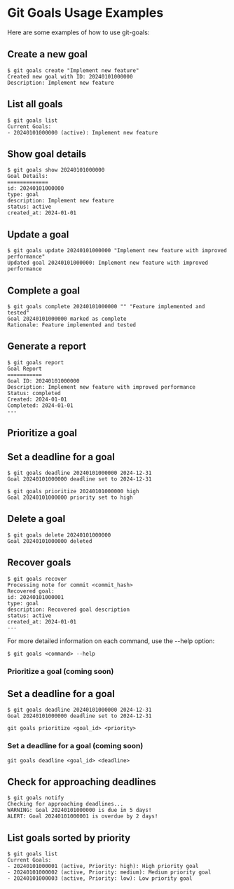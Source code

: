 # Git Goals Usage Examples

Here are some examples of how to use git-goals:

## Create a new goal
```
$ git goals create "Implement new feature"
Created new goal with ID: 20240101000000
Description: Implement new feature
```

## List all goals
```
$ git goals list
Current Goals:
- 20240101000000 (active): Implement new feature
```

## Show goal details
```
$ git goals show 20240101000000
Goal Details:
=============
id: 20240101000000
type: goal
description: Implement new feature
status: active
created_at: 2024-01-01
```

## Update a goal
```
$ git goals update 20240101000000 "Implement new feature with improved performance"
Updated goal 20240101000000: Implement new feature with improved performance
```

## Complete a goal
```
$ git goals complete 20240101000000 "" "Feature implemented and tested"
Goal 20240101000000 marked as complete
Rationale: Feature implemented and tested
```

## Generate a report
```
$ git goals report
Goal Report
===========
Goal ID: 20240101000000
Description: Implement new feature with improved performance
Status: completed
Created: 2024-01-01
Completed: 2024-01-01
---
```

## Prioritize a goal
## Set a deadline for a goal
```
$ git goals deadline 20240101000000 2024-12-31
Goal 20240101000000 deadline set to 2024-12-31
```

```
$ git goals prioritize 20240101000000 high
Goal 20240101000000 priority set to high
```

## Delete a goal
```
$ git goals delete 20240101000000
Goal 20240101000000 deleted
```

## Recover goals
```
$ git goals recover
Processing note for commit <commit_hash>
Recovered goal:
id: 20240101000001
type: goal
description: Recovered goal description
status: active
created_at: 2024-01-01
---
```

For more detailed information on each command, use the --help option:
```
$ git goals <command> --help
```

### Prioritize a goal (coming soon)
## Set a deadline for a goal
```
$ git goals deadline 20240101000000 2024-12-31
Goal 20240101000000 deadline set to 2024-12-31
```


```
git goals prioritize <goal_id> <priority>
```

### Set a deadline for a goal (coming soon)

```
git goals deadline <goal_id> <deadline>
```


## Check for approaching deadlines
```
$ git goals notify
Checking for approaching deadlines...
WARNING: Goal 20240101000000 is due in 5 days!
ALERT: Goal 20240101000001 is overdue by 2 days!
```

## List goals sorted by priority
```
$ git goals list
Current Goals:
- 20240101000001 (active, Priority: high): High priority goal
- 20240101000002 (active, Priority: medium): Medium priority goal
- 20240101000003 (active, Priority: low): Low priority goal
```
